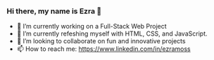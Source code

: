 ### Hi there, my name is Ezra 👋

- 🔭 I’m currently working on a Full-Stack Web Project
- 🌱 I’m currently refeshing myself with HTML, CSS, and JavaScript.
- 👯 I’m looking to collaborate on fun and innovative projects
- 📫 How to reach me: <https://www.linkedin.com/in/ezramoss>
